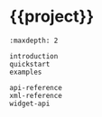# {{project}}

```{toctree}
:maxdepth: 2

introduction
quickstart
examples

api-reference
xml-reference
widget-api
```

